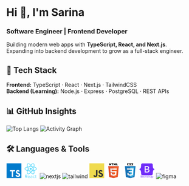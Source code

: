 <h1  >Hi 👋, I'm Sarina</h1>
<h3  >Software Engineer | Frontend Developer</h3>
<p  >
  Building modern web apps with <b>TypeScript, React, and Next.js</b>.<br/>
  Expanding into backend development to grow as a full-stack engineer.
</p>


## 🚀 Tech Stack  
**Frontend:** TypeScript · React · Next.js · TailwindCSS  
**Backend (Learning):** Node.js · Express · PostgreSQL · REST APIs  


## 📊 GitHub Insights  
<p  >
  <img src="https://github-readme-stats.vercel.app/api/top-langs/?username=Sarina-R&layout=donut&theme=github_dark&hide_border=true" alt="Top Langs" height="200"/>
  <img src="https://github-readme-activity-graph.vercel.app/graph?username=Sarina-R&theme=github-compact&hide_border=true" alt="Activity Graph" height="200"/>
</p>


## 🛠️ Languages & Tools  
<p  >
  <img src="https://raw.githubusercontent.com/devicons/devicon/master/icons/typescript/typescript-original.svg" alt="typescript" width="40" height="40"/> 
  <img src="https://raw.githubusercontent.com/devicons/devicon/master/icons/react/react-original-wordmark.svg" alt="react" width="40" height="40"/> 
  <img src="https://cdn.worldvectorlogo.com/logos/nextjs-2.svg" alt="nextjs" width="40" height="40"/> 
  <img src="https://www.vectorlogo.zone/logos/tailwindcss/tailwindcss-icon.svg" alt="tailwind" width="40" height="40"/> 
  <img src="https://raw.githubusercontent.com/devicons/devicon/master/icons/javascript/javascript-original.svg" alt="javascript" width="40" height="40"/> 
  <img src="https://raw.githubusercontent.com/devicons/devicon/master/icons/html5/html5-original-wordmark.svg" alt="html5" width="40" height="40"/> 
  <img src="https://raw.githubusercontent.com/devicons/devicon/master/icons/css3/css3-original-wordmark.svg" alt="css3" width="40" height="40"/> 
  <img src="https://raw.githubusercontent.com/devicons/devicon/master/icons/bootstrap/bootstrap-plain-wordmark.svg" alt="bootstrap" width="40" height="40"/> 
  <img src="https://www.vectorlogo.zone/logos/figma/figma-icon.svg" alt="figma" width="40" height="40"/> 
</p>
